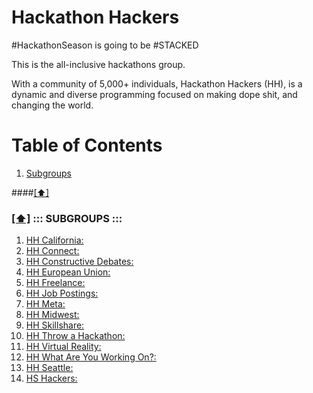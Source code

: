 Hackathon Hackers
==================

#HackathonSeason is going to be #STACKED

This is the all-inclusive hackathons group.

With a community of 5,000+ individuals, Hackathon Hackers (HH), is a dynamic and diverse programming focused on making dope shit, and changing the world. 

# <a name='toc'>Table of Contents</a>

  1. [Subgroups](#subgroups)
  

####[[⬆]](#toc)


### [[⬆]](#toc) <a name='subgroups'>::: SUBGROUPS :::</a> 
1. [HH California:](http://bit.ly/hhcalifornia)
2. [HH Connect:](http://bit.ly/hhconnect)
3. [HH Constructive Debates:](http://bit.ly/hhdebates)
4. [HH European Union:](http://bit.ly/hheurope)
5. [HH Freelance:](http://bit.ly/hhfreelance)
6. [HH Job Postings:](http://bit.ly/hhhires)
7. [HH Meta:](http://bit.ly/hhmeta)
8. [HH Midwest:](http://bit.ly/hhmidwest)
9. [HH Skillshare:](http://bit.ly/hhskillshare)
10. [HH Throw a Hackathon:](http://bit.ly/hhthrowahack)
11. [HH Virtual Reality:](http://bit.ly/hhvirtual)
12. [HH What Are You Working On?:](http://bit.ly/hhwaywo)
13. [HH Seattle:](https://www.facebook.com/groups/808089029211525/)
14. [HS Hackers:](http://bit.ly/hshackers)
